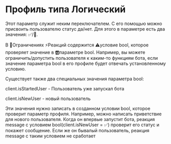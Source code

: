 # Профиль типа Логический

Этот параметр служит неким переключателем. 
С его помощью можно присвоить пользователю статус да/нет. Для этого в параметре есть два значения: ✅/🚫. 

В 🚧Ограничениях ⚡️Реакций содержится ⚠️условие bool, которое проверяет значение в 
🆎параметре bool. Например, вы можете ограничить/допустить пользователя к каким-то функциям 
бота, если значение параметра bool в его профиле будет отвечать установленному условию.


Существует также два специальных значения параметра bool: 

client.isStartedUser - Пользователь уже запускал бота

client.isNewUser - новый пользователь

Эти значения нужно записать в созданном условии bool, которое проверит параметр профиля. Например, можно написать приветствие для нового пользователя. Когда он впервые запустит бота, реакция message с условием bool(client.isNewUser = ✅) проверит его статус и покажет сообщение. Если же он бывалый пользователь, реакция message с таким условием не сработает





